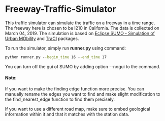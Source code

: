 # Freeway-Traffic-Simulator

This traffic simulator can simulate the traffic on a freeway in a time range. The freeway here is chosen to be I210 in California. The data is collected on  March 04, 2019. The simulation is based on [Eclipse SUMO - Simulation of Urban MObility](https://www.eclipse.org/sumo/) and [TraCI](https://sumo.dlr.de/pydoc/traci.html) packages.

To run the simulator, simply run **runner.py** using command: 

```cmd
python runner.py --begin_time 16 --end_time 17
```

You can turn off the gui of SUMO by adding option --nogui to the command.

#### Note: 

If you want to make the finding edge function more precise. You can manually rename the edges you want to find and make slight modification to the find_nearest_edge function to find them precisely.

If you want to use a different road map, make sure to embed geological information within it and that it matches with the station data.